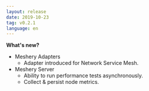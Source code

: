 ```yaml
---
layout: release
date: 2019-10-23
tag: v0.2.1
language: en
---
```


**What's new?**

- Meshery Adapters
  - Adapter introduced for Network Service Mesh.
- Meshery Server
  - Ability to run performance tests asynchronously.
  - Collect & persist node metrics.

